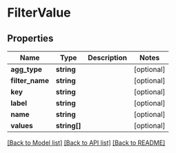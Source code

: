 # FilterValue

## Properties
Name | Type | Description | Notes
------------ | ------------- | ------------- | -------------
**agg_type** | **string** |  | [optional]
**filter_name** | **string** |  | [optional]
**key** | **string** |  | [optional]
**label** | **string** |  | [optional]
**name** | **string** |  | [optional]
**values** | **string[]** |  | [optional]

[[Back to Model list]](../README.md#documentation-for-models) [[Back to API list]](../README.md#documentation-for-api-endpoints) [[Back to README]](../README.md)
